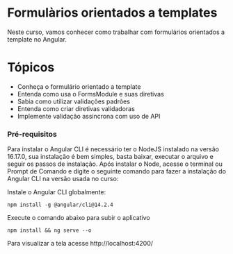 # Formulàrios orientados a templates

Neste curso, vamos conhecer como trabalhar com formulários orientados a template no Angular.

# Tópicos

- Conheça o formulário orientado a template
- Entenda como usa o FormsModule e suas diretivas
- Sabia como utilizar validações padrões
- Entenda como criar diretivas validadoras
- Implemente validação assincrona com uso de API

### Pré-requisitos

Para instalar o Angular CLI é necessário ter o NodeJS instalado na versão 16.17.0, sua instalação é bem simples, basta baixar, executar o arquivo e seguir os passos de instalação.
Após instalar o Node, acesse o terminal ou Prompt de Comando e digite o seguinte comando para fazer a instalação do Angular CLI na versão usada no curso:

Instale o Angular CLI globalmente:

``npm install -g @angular/cli@14.2.4``

Execute o comando abaixo para subir o aplicativo

``npm install && ng serve --o``

Para visualizar a tela acesse http://localhost:4200/
